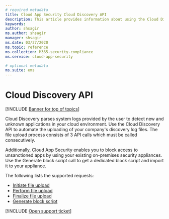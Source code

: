 ```yaml
---
# required metadata
title: Cloud App Security Cloud Discovery API
description: This article provides information about using the Cloud Discovery API.
keywords:
author: shsagir
ms.author: shsagir
manager: shsagir
ms.date: 03/27/2020
ms.topic: reference
ms.collection: M365-security-compliance
ms.service: cloud-app-security

# optional metadata
ms.suite: ems
---
```

# Cloud Discovery API

[!INCLUDE [Banner for top of topics](includes/banner.md)]

Cloud Discovery parses system logs provided by the user to detect new and unknown applications in your cloud environment. Use the Cloud Discovery API to automate the uploading of your company's discovery log files. The file upload process consists of 3 API calls which must be called consecutively.

Additionally, Cloud App Security enables you to block access to unsanctioned apps by using your existing on-premises security appliances. Use the Generate block script call to get a dedicated block script and import it to your appliance.

The following lists the supported requests:

- [Initiate file upload](api-discovery-initiate.md)
- [Perform file upload](api-discovery-perform.md)
- [Finalize file upload](api-discovery-finalize.md)
- [Generate block script](api-discovery-script.md)

[!INCLUDE [Open support ticket](includes/support.md)]

